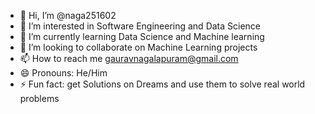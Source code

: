 - 👋 Hi, I’m @naga251602
- 👀 I’m interested in Software Engineering and Data Science
- 🌱 I’m currently learning Data Science and Machine learning
- 💞️ I’m looking to collaborate on Machine Learning projects
- 📫 How to reach me gauravnagalapuram@gmail.com
- 😄 Pronouns: He/Him
- ⚡ Fun fact: get Solutions on Dreams and use them to solve real world problems

<!---
naga251602/naga251602 is a ✨ special ✨ repository because its `README.md` (this file) appears on your GitHub profile.
You can click the Preview link to take a look at your changes.
--->
